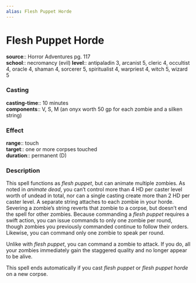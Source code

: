 ```yaml
---
alias: Flesh Puppet Horde
---
```


# Flesh Puppet Horde 

**source**:: Horror Adventures pg. 117  
**school**:: necromancy (evil)
**level**:: antipaladin 3, arcanist 5, cleric 4, occultist 4, oracle 4, shaman 4, sorcerer 5, spiritualist 4, warpriest 4, witch 5, wizard 5

### Casting 

**casting-time**:: 10 minutes  
**components**:: V, S, M (an onyx worth 50 gp for each zombie and a silken string)

### Effect 

**range**:: touch  
**target**:: one or more corpses touched  
**duration**:: permanent (D)

### Description 

This spell functions as *flesh puppet*, but can animate multiple zombies. As noted in *animate dead*, you can’t control more than 4 HD per caster level worth of undead in total, nor can a single casting create more than 2 HD per caster level. A separate string attaches to each zombie in your horde. Severing a zombie’s string reverts that zombie to a corpse, but doesn’t end the spell for other zombies. Because commanding a *flesh puppet* requires a swift action, you can issue commands to only one zombie per round, though zombies you previously commanded continue to follow their orders. Likewise, you can command only one zombie to speak per round.  
  
Unlike with *flesh puppet*, you can command a zombie to attack. If you do, all your zombies immediately gain the staggered quality and no longer appear to be alive.  
  
This spell ends automatically if you cast *flesh puppet* or *flesh puppet horde* on a new corpse.
